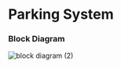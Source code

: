 # Parking System


### Block Diagram
![block diagram (2)](https://user-images.githubusercontent.com/85895650/154804668-5a9ce390-2ced-49ad-895c-5ec3fb5576ad.png)

